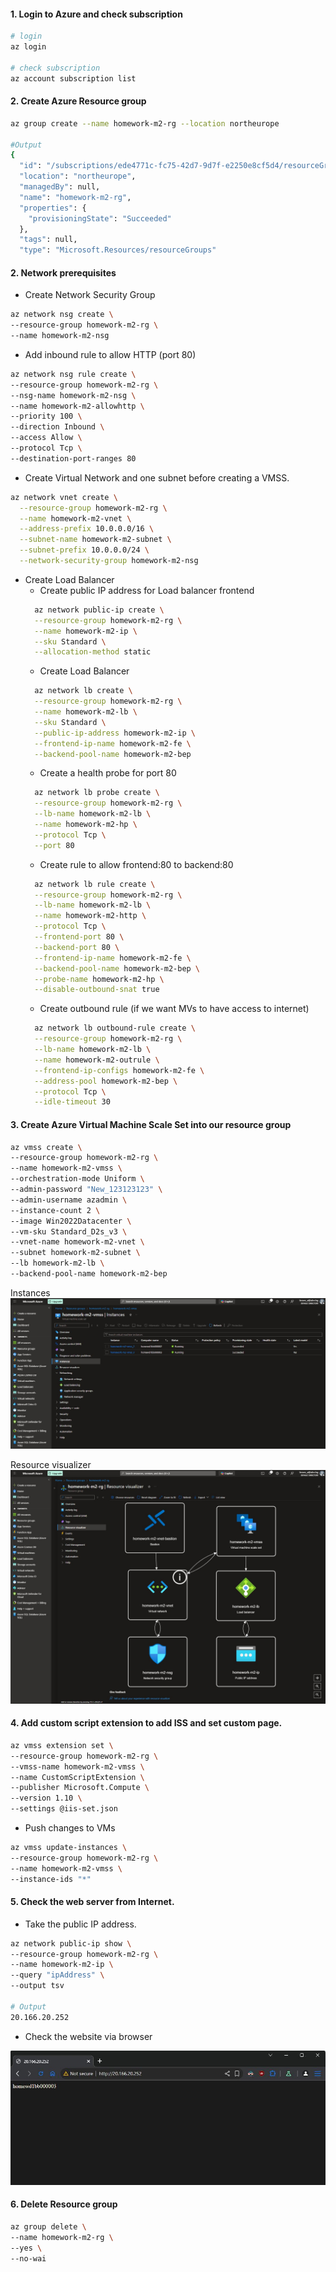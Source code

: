 #### 1. Login to Azure and check subscription

```sh
# login
az login

# check subscription
az account subscription list
```

#### 2. Create Azure Resource group

```sh
az group create --name homework-m2-rg --location northeurope

#Output
{
  "id": "/subscriptions/ede4771c-fc75-42d7-9d7f-e2250e8cf5d4/resourceGroups/homework-m2-rg",
  "location": "northeurope",
  "managedBy": null,
  "name": "homework-m2-rg",
  "properties": {
    "provisioningState": "Succeeded"
  },
  "tags": null,
  "type": "Microsoft.Resources/resourceGroups"
```

#### 2. Network prerequisites

- Create Network Security Group

```sh
az network nsg create \
--resource-group homework-m2-rg \
--name homework-m2-nsg
```

- Add inbound rule to allow HTTP (port 80)

```sh
az network nsg rule create \
--resource-group homework-m2-rg \
--nsg-name homework-m2-nsg \
--name homework-m2-allowhttp \
--priority 100 \
--direction Inbound \
--access Allow \
--protocol Tcp \
--destination-port-ranges 80
```

- Create Virtual Network and one subnet before creating a VMSS.

```sh
az network vnet create \
  --resource-group homework-m2-rg \
  --name homework-m2-vnet \
  --address-prefix 10.0.0.0/16 \
  --subnet-name homework-m2-subnet \
  --subnet-prefix 10.0.0.0/24 \
  --network-security-group homework-m2-nsg
```

- Create Load Balancer
  - Create public IP address for Load balancer frontend
  ```sh
    az network public-ip create \
    --resource-group homework-m2-rg \
    --name homework-m2-ip \
    --sku Standard \
    --allocation-method static
  ```
  - Create Load Balancer
  ```sh
    az network lb create \
    --resource-group homework-m2-rg \
    --name homework-m2-lb \
    --sku Standard \
    --public-ip-address homework-m2-ip \
    --frontend-ip-name homework-m2-fe \
    --backend-pool-name homework-m2-bep
  ```
  - Create a health probe for port 80
  ```sh
    az network lb probe create \
    --resource-group homework-m2-rg \
    --lb-name homework-m2-lb \
    --name homework-m2-hp \
    --protocol Tcp \
    --port 80
  ```
  - Create rule to allow frontend:80 to backend:80
  ```sh
    az network lb rule create \
    --resource-group homework-m2-rg \
    --lb-name homework-m2-lb \
    --name homework-m2-http \
    --protocol Tcp \
    --frontend-port 80 \
    --backend-port 80 \
    --frontend-ip-name homework-m2-fe \
    --backend-pool-name homework-m2-bep \
    --probe-name homework-m2-hp \
    --disable-outbound-snat true
  ```
  - Create outbound rule (if we want MVs to have access to internet)
  ```sh
    az network lb outbound-rule create \
    --resource-group homework-m2-rg \
    --lb-name homework-m2-lb \
    --name homework-m2-outrule \
    --frontend-ip-configs homework-m2-fe \
    --address-pool homework-m2-bep \
    --protocol Tcp \
    --idle-timeout 30
  ```

#### 3. Create Azure Virtual Machine Scale Set into our resource group

```sh
az vmss create \
--resource-group homework-m2-rg \
--name homework-m2-vmss \
--orchestration-mode Uniform \
--admin-password "New_123123123" \
--admin-username azadmin \
--instance-count 2 \
--image Win2022Datacenter \
--vm-sku Standard_D2s_v3 \
--vnet-name homework-m2-vnet \
--subnet homework-m2-subnet \
--lb homework-m2-lb \
--backend-pool-name homework-m2-bep
```

Instances
![pic-10](../media/pic-10.jpg)

Resource visualizer
![pic-11](../media/pic-11.jpg)

#### 4. Add custom script extension to add ISS and set custom page.

```sh
az vmss extension set \
--resource-group homework-m2-rg \
--vmss-name homework-m2-vmss \
--name CustomScriptExtension \
--publisher Microsoft.Compute \
--version 1.10 \
--settings @iis-set.json
```

- Push changes to VMs

```sh
az vmss update-instances \
--resource-group homework-m2-rg \
--name homework-m2-vmss \
--instance-ids "*"
```

#### 5. Check the web server from Internet.

- Take the public IP address.

```sh
az network public-ip show \
--resource-group homework-m2-rg \
--name homework-m2-ip \
--query "ipAddress" \
--output tsv

# Output
20.166.20.252
```

- Check the website via browser

![pic-9](../media/pic-9.jpg)

#### 6. Delete Resource group

```sh
az group delete \
--name homework-m2-rg \
--yes \
--no-wai
```
